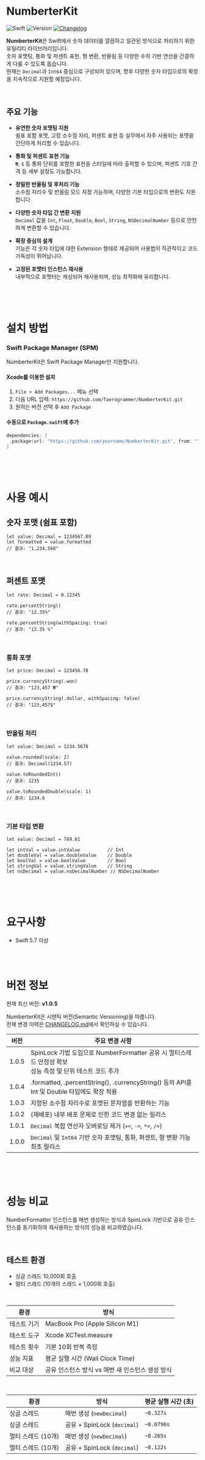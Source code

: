 # NumberterKit

![Swift](https://img.shields.io/badge/Swift-5.7%2B-orange)
![Version](https://img.shields.io/github/v/tag/Taerogrammer/NumberterKit)
[![Changelog](https://img.shields.io/badge/Changelog-View-blue)](CHANGELOG.md)

**NumberterKit**은 Swift에서 숫자 데이터를 깔끔하고 일관된 방식으로 처리하기 위한 유틸리티 라이브러리입니다.  
숫자 포맷팅, 통화 및 퍼센트 표현, 형 변환, 반올림 등 다양한 수치 기반 연산을 간결하게 다룰 수 있도록 돕습니다.  
현재는 `Decimal`과 `Int64` 중심으로 구성되어 있으며, 향후 다양한 숫자 타입으로의 확장을 지속적으로 지원할 예정입니다.

<br>

## 주요 기능

- **유연한 숫자 포맷팅 지원**  
  쉼표 포함 포맷, 고정 소수점 자리, 퍼센트 표현 등 실무에서 자주 사용되는 포맷을 간단하게 처리할 수 있습니다.

- **통화 및 퍼센트 표현 기능**  
  `₩`, `$` 등 통화 단위를 포함한 표현을 스타일에 따라 출력할 수 있으며, 퍼센트 기호 간격 등 세부 설정도 가능합니다.

- **정밀한 반올림 및 후처리 기능**  
  소수점 자리수 및 반올림 모드 지정 가능하며, 다양한 기본 타입으로의 변환도 지원합니다.

- **다양한 숫자 타입 간 변환 지원**  
  `Decimal` 값을 `Int`, `Float`, `Double`, `Bool`, `String`, `NSDecimalNumber` 등으로 안전하게 변환할 수 있습니다.

- **확장 중심의 설계**  
  기능은 각 숫자 타입에 대한 Extension 형태로 제공되어 사용법이 직관적이고 코드 가독성이 뛰어납니다.

- **고정된 포맷터 인스턴스 재사용**  
  내부적으로 포맷터는 캐싱되어 재사용되며, 성능 최적화에 유리합니다.

<br><br><br>

# 설치 방법

### Swift Package Manager (SPM)

NumberterKit은 Swift Package Manager만 지원합니다.

#### Xcode를 이용한 설치

1. `File > Add Packages...` 메뉴 선택
2. 다음 URL 입력: ```https://github.com/Taerogrammer/NumberterKit.git```
3. 원하는 버전 선택 후 `Add Package`

#### 수동으로 `Package.swift`에 추가

```swift
dependencies: [
 .package(url: "https://github.com/yourname/NumberterKit.git", from: "1.0.2")
]
```

<br><br><br>

# 사용 예시

## 숫자 포맷 (쉼표 포함)

```
let value: Decimal = 1234567.89
let formatted = value.formatted
// 결과: "1,234,568"
```

<br>

## 퍼센트 포맷
```
let rate: Decimal = 0.12345

rate.percentString()
// 결과: "12.35%"

rate.percentString(withSpacing: true)
// 결과: "12.35 %"
```

<br>

### 통화 포맷
```
let price: Decimal = 123456.78

price.currencyString(.won)
// 결과: "123,457 ₩"

price.currencyString(.dollar, withSpacing: false)
// 결과: "123,457$"
```

<br>

### 반올림 처리
```
let value: Decimal = 1234.5678

value.rounded(scale: 2)
// 결과: Decimal(1234.57)

value.toRoundedInt()
// 결과: 1235

value.toRoundedDouble(scale: 1)
// 결과: 1234.6
```
<br>

### 기본 타입 변환
```
let value: Decimal = 789.01

let intVal = value.intValue          // Int
let doubleVal = value.doubleValue    // Double
let boolVal = value.boolValue        // Bool
let stringVal = value.stringValue    // String
let nsDecimal = value.nsDecimalNumber // NSDecimalNumber
```

<br><br><br>

# 요구사항
- Swift 5.7 이상

<br><br>

# 버전 정보


현재 최신 버전: **v1.0.5**

NumberterKit은 시맨틱 버전(Semantic Versioning)을 따릅니다.  
전체 변경 이력은 [CHANGELOG.md](CHANGELOG.md)에서 확인하실 수 있습니다.

| 버전  | 주요 변경 사항 |
|--------|----------------|
| 1.0.5 | 	SpinLock 기법 도입으로 NumberFormatter 공유 시 멀티스레드 안정성 확보<br>성능 측정 및 단위 테스트 코드 추가 |
| 1.0.4 | .formatted, .percentString(), .currencyString() 등의 API를 Int 및 Double 타입에도 확장 적용 |
| 1.0.3 | 지정된 소수점 자리수로 포맷된 문자열을 반환하는 기능 |
| 1.0.2 | (재배포) 내부 배포 문제로 인한 코드 변경 없는 릴리스 |
| 1.0.1 | `Decimal` 복합 연산자 오버로딩 제거 (`+=`, `-=`, `*=`, `/=`) |
| 1.0.0 | `Decimal` 및 `Int64` 기반 숫자 포맷팅, 통화, 퍼센트, 형 변환 기능 최초 릴리스 |

<br><br><br>

# 성능 비교

NumberFormatter 인스턴스를 매번 생성하는 방식과
SpinLock 기반으로 공유 인스턴스를 동기화하여 재사용하는 방식의 성능을 비교하였습니다.

<br>

## 테스트 환경


- 싱글 스레드 10,000회 호출
- 멀티 스레드 (10개의 스레드 × 1,000회 호출)

<br>

| 환경           | 방식                        |
| ------------ | ------------------------- |
| 테스트 기기       | MacBook Pro (Apple Silicon M1)      |
| 테스트 도구       | Xcode XCTest.measure |
| 테스트 횟수 | 기본 10회 반복 측정      |
| 성능 지표 | 평균 실행 시간 (Wall Clock Time) |
| 비교 대상 | 공유 인스턴스 방식 vs 매번 새 인스턴스 생성 방식 |

<br>


| 환경           | 방식                        | 평균 실행 시간 (초) |
| ------------ | ------------------------- | ------------ |
| 싱글 스레드       | 매번 생성 (`newDecimal`)      | `~0.327s`     |
| 싱글 스레드       | 공유 + SpinLock (`decimal`) | `~0.0796s`     |
| 멀티 스레드 (10개) | 매번 생성 (`newDecimal`)      | `~0.265s`     |
| 멀티 스레드 (10개) | 공유 + SpinLock (`decimal`) | `~0.122s`     |

<br>